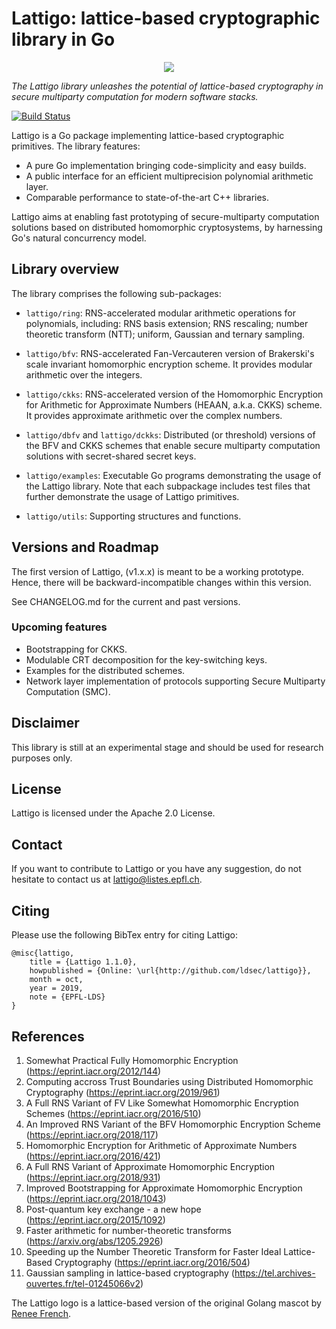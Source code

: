 # Lattigo: lattice-based cryptographic library in Go

<p align="center">
	<img src="https://i.ibb.co/5vXt5mj/logo.png" />
</p>

_The Lattigo library unleashes the potential of lattice-based cryptography in secure multiparty computation for modern software stacks._

[![Build Status](https://travis-ci.com/ldsec/lattigo.svg?token=kz1BaknyyJcURGZurf6m&branch=master)](https://travis-ci.com/ldsec/lattigo)

Lattigo is a Go package implementing lattice-based cryptographic primitives.
The library features:
- A pure Go implementation bringing code-simplicity and easy builds.
- A public interface for an efficient multiprecision polynomial arithmetic layer.
- Comparable performance to state-of-the-art C++ libraries.

Lattigo aims at enabling fast prototyping of secure-multiparty computation solutions based on distributed homomorphic cryptosystems, by harnessing Go's natural concurrency model.

## Library overview

The library comprises the following sub-packages:

- `lattigo/ring`: RNS-accelerated modular arithmetic operations for polynomials, including: RNS basis extension; RNS rescaling;  number theoretic transform (NTT); uniform, Gaussian and ternary sampling.

- `lattigo/bfv`: RNS-accelerated Fan-Vercauteren version of Brakerski's scale invariant homomorphic encryption scheme. It provides modular arithmetic over the integers.
	
- `lattigo/ckks`: RNS-accelerated version of the Homomorphic Encryption for Arithmetic for Approximate Numbers (HEAAN, a.k.a. CKKS) scheme. It provides approximate arithmetic over the complex numbers.

- `lattigo/dbfv` and `lattigo/dckks`: Distributed (or threshold) versions of the BFV and CKKS schemes that enable secure multiparty computation solutions with secret-shared secret keys.

- `lattigo/examples`: Executable Go programs demonstrating the usage of the Lattigo library.
                      Note that each subpackage includes test files that further demonstrate the usage of Lattigo primitives.

- `lattigo/utils`: Supporting structures and functions.

## Versions and Roadmap

The first version of Lattigo, (v1.x.x) is meant to be a working prototype.
Hence, there will be backward-incompatible changes within this version. 

See CHANGELOG.md for the current and past versions.

### Upcoming features

- Bootstrapping for CKKS.
- Modulable CRT decomposition for the key-switching keys.
- Examples for the distributed schemes.
- Network layer implementation of protocols supporting Secure Multiparty Computation (SMC).


## Disclaimer

This library is still at an experimental stage and should be used for research purposes only.

## License

Lattigo is licensed under the Apache 2.0 License.

## Contact

If you want to contribute to Lattigo or you have any suggestion, do not hesitate to contact us at [lattigo@listes.epfl.ch](mailto:lattigo@listes.epfl.ch).

## Citing

Please use the following BibTex entry for citing Lattigo:

    @misc{lattigo,
	    title = {Lattigo 1.1.0},
	    howpublished = {Online: \url{http://github.com/ldsec/lattigo}},
	    month = oct,
	    year = 2019,
	    note = {EPFL-LDS}
    }
    

## References

1. Somewhat Practical Fully Homomorphic Encryption (<https://eprint.iacr.org/2012/144>)
1. Computing accross Trust Boundaries using Distributed Homomorphic Cryptography (<https://eprint.iacr.org/2019/961>)
1. A Full RNS Variant of FV Like Somewhat Homomorphic Encryption Schemes (<https://eprint.iacr.org/2016/510>)
1. An Improved RNS Variant of the BFV Homomorphic Encryption Scheme (<https://eprint.iacr.org/2018/117>)
1. Homomorphic Encryption for Arithmetic of Approximate Numbers (<https://eprint.iacr.org/2016/421>)
1. A Full RNS Variant of Approximate Homomorphic Encryption (<https://eprint.iacr.org/2018/931>)
1. Improved Bootstrapping for Approximate Homomorphic Encryption (<https://eprint.iacr.org/2018/1043>)
1. Post-quantum key exchange - a new hope (<https://eprint.iacr.org/2015/1092>)
1. Faster arithmetic for number-theoretic transforms (<https://arxiv.org/abs/1205.2926>)
1. Speeding up the Number Theoretic Transform for Faster Ideal Lattice-Based Cryptography (<https://eprint.iacr.org/2016/504>)
1. Gaussian sampling in lattice-based cryptography (<https://tel.archives-ouvertes.fr/tel-01245066v2>)

The Lattigo logo is a lattice-based version of the original Golang mascot by [Renee French](http://reneefrench.blogspot.com/).
